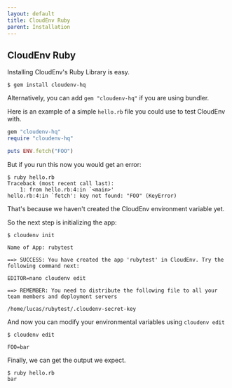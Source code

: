 ```yaml
---
layout: default
title: CloudEnv Ruby
parent: Installation
---
```


## CloudEnv Ruby

Installing CloudEnv's Ruby Library is easy.

```console
$ gem install cloudenv-hq
```

Alternatively, you can add `gem "cloudenv-hq"` if you are using bundler.

Here is an example of a simple `hello.rb` file you could use to test CloudEnv with.

```ruby
gem "cloudenv-hq"
require "cloudenv-hq"

puts ENV.fetch("FOO")
```

But if you run this now you would get an error:

```console
$ ruby hello.rb
Traceback (most recent call last):
	1: from hello.rb:4:in `<main>'
hello.rb:4:in `fetch': key not found: "FOO" (KeyError)
```

That's because we haven't created the CloudEnv environment variable yet.

So the next step is initializing the app:

```console
$ cloudenv init

Name of App: rubytest

==> SUCCESS: You have created the app 'rubytest' in CloudEnv. Try the following command next:

EDITOR=nano cloudenv edit

==> REMEMBER: You need to distribute the following file to all your team members and deployment servers

/home/lucas/rubytest/.cloudenv-secret-key
```

And now you can modify your environmental variables using `cloudenv edit`

```console
$ cloudenv edit

FOO=bar
```

Finally, we can get the output we expect.

```console
$ ruby hello.rb
bar
```
